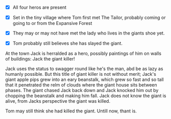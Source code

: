   - [x] All four heros are present
  - [x] Set in the tiny village where Tom first met The Tailor, probably coming or going to or from the Expansive Forest
  - [X] They may or may not have met the lady who lives in the giants shoe yet.
  - [X] Tom probably still believes she has slayed the giant.
  
  
  At the town Jack is herralded as a hero, possibly paintings of him on walls of buildings: Jack the giant killer!
  
  Jack uses the status to swagger round like he's the man, abd be as lazy as humanly possible. But this title of giant killer is not without merit; Jack's giant apple pips grew into an eary beanstalk, which grew so fast and so tall that it penetrated the relm of clouds where the giant house sits between phases. The giant chased Jack back down and Jack knocked him out by chopping the beanstalk and making him fall. Jack does not know the giant is alive, from Jacks perspective the giant was killed.
  
  Tom may still think she had killed the giant. Untill now, thant is. 
